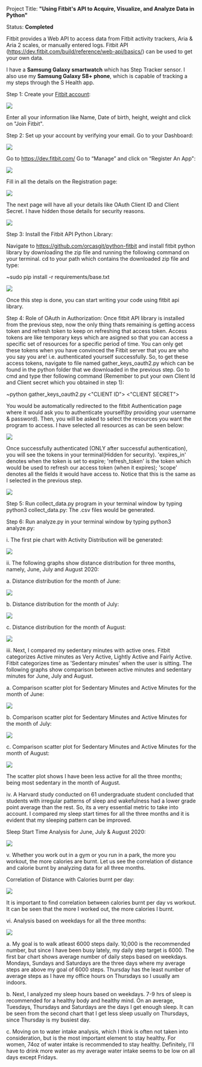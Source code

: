 
Project Title: **"Using Fitbit's API to Acquire, Visualize, and Analyze Data in Python"**

Status: **Completed**

Fitbit provides a Web API to access data from Fitbit activity trackers, Aria & Aria 2 scales, or manually entered logs.
Fitbit API (https://dev.fitbit.com/build/reference/web-api/basics/) can be used to get your own data.

I have a **Samsung Galaxy smartwatch** which has Step Tracker sensor. I also use my **Samsung Galaxy S8+ phone**, which is capable of tracking a my steps through the S Health app.

Step 1: Create your [Fitbit account](https://accounts.fitbit.com/signup?targetUrl=https%3A%2F%2Fwww.fitbit.com%2Flogin%2Ftransferpage%3Fredirect%3Dhttps%253A%252F%252Fwww.fitbit.com&lcl=en_US):

![](createFitbitAccount.PNG)

Enter all your information like Name, Date of birth, height, weight and click on "Join Fitbit".

Step 2: Set up your account by verifying your email. Go to your Dashboard:

![](fitbitDashboard.PNG)

Go to https://dev.fitbit.com/
Go to “Manage” and click on “Register An App":

![](registerApp.PNG)

Fill in all the details on the Registration page:

![](registrationInfo.PNG)

The next page will have all your details like OAuth Client ID and Client Secret.
I have hidden those details for security reasons.

![](authDetails.PNG)

Step 3: Install the Fitbit API Python Library:

Navigate to https://github.com/orcasgit/python-fitbit and install fitbit python library by downloading the zip file and running the following command on your terminal.
cd to your path which contains the downloaded zip file and type:

~sudo pip install -r requirements/base.txt

![](installLibrary.PNG)

Once this step is done, you can start writing your code using fitbit api library.

Step 4: Role of OAuth in Authorization:
Once fitbit API library is installed from the previous step, now the only thing thats remaining is getting access token and refresh token to keep on refreshing that access token. 
Access tokens are like temporary keys which are asigned so that you can access a specific set of resources for a specific period of time. You can only get these tokens when you have convinced the Fitbit server that you are who you say you are! i.e. authenticated yourself successfully. 
So, to get these access tokens, navigate to file named gather_keys_oauth2.py which can be found in the python folder that we downloaded in the previous step. Go to cmd and type ther following command (Remember to put your own Client Id and Client secret which you obtained in step 1):

~python gather_keys_oauth2.py <"CLIENT ID"> <"CLIENT SECRET"> 

You would be automatically redirected to the fitbit Authentication page where it would ask you to authenticate yourself(by providing your username & password). Then, you will be asked to select the resources you want the program to access. I have selected all resources as can be seen below:

![](oauth.PNG)

Once successfully authenticated (ONLY after successful authentication), you will see the tokens in your terminal(Hidden for security). 
'expires_in' denotes when the token is set to expire;
'refresh_token' is the token which would be used to refresh our access token (when it expires);
'scope' denotes all the fields it would have access to. Notice that this is the same as I selected in the previous step.

![](oAuthTokens.PNG)




Step 5: Run collect_data.py program in your terminal window by typing python3 collect_data.py:
The .csv files would be generated.

Step 6: Run analyze.py in your terminal window by typing python3 analyze.py:

i. The first pie chart with Activity Distribution will be generated:

![](1.Activity_Distribution.PNG)

ii. The following graphs show distance distribution for three months, namely, June, July and August 2020:

  a. Distance distribution for the month of June:
  
  ![](2a.Distance_June_All_Days.PNG)
  
  b. Distance distribution for the month of July:
  
  ![](2b.Distance_July_All_Days.PNG)
  
  c. Distance distribution for the month of August:
  
  ![](2c.Distance_Aug_All_Days.PNG)

iii. Next, I compared my sedentary minutes with active ones. Fitbit categorizes Active minutes as Very Active, Lightly Active and Fairly Active. Fitbit categorizes time as 'Sedentary minutes' when the user is sitting.
The following graphs show comparison between active minutes and sedentary minutes for June, July and August.

  a. Comparison scatter plot for Sedentary Minutes and Active Minutes for the month of June:
  
  ![](3a.SedvsAct_June.PNG)
  
  b. Comparison scatter plot for Sedentary Minutes and Active Minutes for the month of July:
  
  ![](3b.SedvsAct_July.PNG)
  
  c. Comparison scatter plot for Sedentary Minutes and Active Minutes for the month of August:
  
  ![](3c.SedvsAct_Aug.PNG)
  
  The scatter plot shows I have been less active for all the three months; being most sedentary in the month of August.
  
iv. A Harvard study conducted on 61 undergraduate student concluded that students with irregular patterns of sleep and wakefulness had a lower grade point average than the rest. So, its a very essential metric to take into account.
 I compared my sleep start times for all the three months and it is evident that my sleeping pattern can be improved.
 
  Sleep Start Time Analysis for June, July & August 2020:
  
  ![](4.Sleep_StartTime_Frequency.PNG)
  
 v. Whether you work out in a gym or you run in a park, the more you workout, the more calories are burnt. Let us see the correlation of distance and calorie burnt by analyzing data for all three months. 
 
  Correlation of Distance with Calories burnt per day:
  
  ![](5.Correlation_Cal_Dist.PNG)
  
  It is important to find correlation between calories burnt per day vs workout. It can be seen that the more I worked out, the more calories I burnt.
  
 vi. Analysis based on weekdays for all the three months:
 
  ![](6.Average_Step_Sleep_Water.PNG)
  
  a. My goal is to walk atleast 6000 steps daily. 10,000 is the recommended number, but since I have been busy lately, my daily step target is 6000. The first bar chart shows average number of daily steps based on weekdays. Mondays, Sundays and Saturdays are the three days where my average steps are above my goal of 6000 steps. Thursday has the least number of average steps as I have my office hours on Thursdays so I usually am indoors.
  
  b. Next, I analyzed my sleep hours based on weekdays. 7-9 hrs of sleep is recommended for a healthy body and healthy mind. On an average, Tuesdays, Thursdays and Saturdays are the days I get enough sleep. It can be seen from the second chart that I get less sleep usually on Thursdays, since Thursday is my busiest day.
  
  c. Moving on to water intake analysis, which I think is often not taken into consideration, but is the most important element to stay healthy. For women, 74oz of water intake is recommended to stay healthy. Definitely, I'll have to drink more water as my average water intake seems to be low on all days except Fridays.
 
